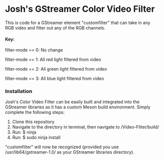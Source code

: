 # Josh's GStreamer Color Video Filter
This is code for a GStreamer element "customfilter" that can take in any RGB video and filter out any of the RGB channels.

#### Key:
filter-mode == 0: No change

filter-mode == 1: All red light filtered from video

filter-mode == 2: All green light filtered from video

filter-mode == 3: All blue light filtered from video


### Installation
Josh's Color Video Filter can be easily built and integrated into the GStreamer libraries as it has a custom Meson build environment. Simply complete the following steps:

1. Clone this repository
2. Navigate to the directory in terminal, then navigate to /Video-Filter/build/
3. Run: $ ninja
4. Run: $ sudo ninja install

"customfilter" will now be recognized (provided you use /usr/lib64/gstreamer-1.0/ as your GStreamer libraries directory).

